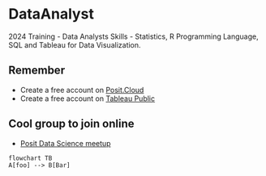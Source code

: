 # DataAnalyst
2024 Training - Data Analysts Skills - Statistics, R Programming Language, SQL and Tableau for Data Visualization.

## Remember
- Create a free account on [Posit.Cloud](https://posit.cloud)
- Create a free account on [Tableau Public](https://public.tableau.com)

## Cool group to join online
- [Posit Data Science meetup](https://zoom.us/j/97420354693)

```mermaid
flowchart TB
A[foo] --> B[Bar]
```
